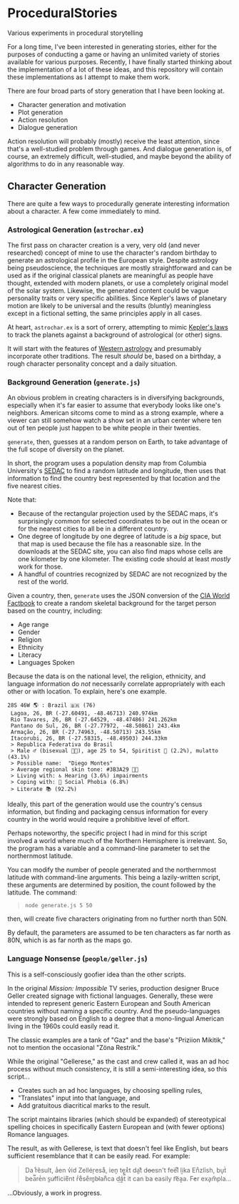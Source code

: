 # ProceduralStories
Various experiments in procedural storytelling

For a long time, I've been interested in generating stories, either for the purposes of conducting a game or having an unlimited variety of stories available for various purposes.  Recently, I have finally started thinking about the implementation of a lot of these ideas, and this repository will contain these implementations as I attempt to make them work.

There are four broad parts of story generation that I have been looking at.

 - Character generation and motivation
 - Plot generation
 - Action resolution
 - Dialogue generation

Action resolution will probably (mostly) receive the least attention, since that's a well-studied problem through games.  And dialogue generation is, of course, an extremely difficult, well-studied, and maybe beyond the ability of algorithms to do in any reasonable way.

## Character Generation

There are quite a few ways to procedurally generate interesting information about a character.  A few come immediately to mind.

### Astrological Generation (`astrochar.ex`)

The first pass on character creation is a very, very old (and never researched) concept of mine to use the character's random birthday to generate an astrological profile in the European style.  Despite astrology being pseudoscience, the techniques are mostly straightforward and can be used as if the original classical planets are meaningful as people have thought, extended with modern planets, or use a completely original model of the solar system.  Likewise, the generated content could be vague personality traits or very specific abilities.  Since Kepler's laws of planetary motion are likely to be universal and the results (bluntly) meaningless except in a fictional setting, the same principles apply in all cases.

At heart, `astrochar.ex` is a sort of orrery, attempting to mimic [Kepler's laws](https://en.wikipedia.org/wiki/Kepler's_laws_of_planetary_motion) to track the planets against a background of astrological (or other) signs.

It will start with the features of [Western astrology](https://en.wikipedia.org/wiki/Western_astrology) and presumably incorporate other traditions.  The result _should_ be, based on a birthday, a rough character personality concept and a daily situation.


### Background Generation (`generate.js`)

An obvious problem in creating characters is in diversifying backgrounds, especially when it's far easier to assume that everybody looks like one's neighbors.  American sitcoms come to mind as a strong example, where a viewer can still somehow watch a show set in an urban center where ten out of ten people just happen to be white people in their twenties.

`generate`, then, guesses at a random person on Earth, to take advantage of the full scope of diversity on the planet.

In short, the program uses a population density map from Columbia University's [SEDAC](http://sedac.ciesin.columbia.edu/data/set/gpw-v4-population-density-rev10/data-download) to find a random latitude and longitude, then uses that information to find the country best represented by that location and the five nearest cities.

Note that:

 * Because of the rectangular projection used by the SEDAC maps, it's surprisingly common for selected coordinates to be out in the ocean or for the nearest cities to all be in a different country.
 * One degree of longitude by one degree of latitude is a _big_ space, but that map is used because the file has a reasonable size.  In the downloads at the SEDAC site, you can also find maps whose cells are one kilometer by one kilometer.  The existing code should at least _mostly_ work for those.
 * A handful of countries recognized by SEDAC are not recognized by the rest of the world.

Given a country, then, `generate` uses the JSON conversion of the [CIA World Factbook](https://github.com/iancoleman/cia_world_factbook_api) to create a random skeletal background for the target person based on the country, including:

 * Age range
 * Gender
 * Religion
 * Ethnicity
 * Literacy
 * Languages Spoken

Because the data is on the national level, the religion, ethnicity, and language information do _not_ necessarily correlate appropriately with each other or with location.  To explain, here's one example.

```
28S 46W 🌎 : Brazil 🇧🇷 (76)
 Lagoa, 26, BR (-27.60491, -48.46713) 240.974km
 Rio Tavares, 26, BR (-27.64529, -48.47486) 241.262km
 Pantano do Sul, 26, BR (-27.77972, -48.50861) 243.4km
 Armação, 26, BR (-27.74963, -48.50713) 243.55km
 Itacorubi, 26, BR (-27.58315, -48.49503) 244.33km
 > Republica Federativa do Brasil
 > Male ♂ (bisexual 🏳️‍🌈), age 25 to 54, Spiritist 👻 (2.2%), mulatto (43.1%)
 > Possible name:  "Diego Montes"
 > Average regional skin tone: #3B3A29 👋🏿
 > Living with: ♿ Hearing (3.6%) impairments
 > Coping with: 🧠 Social Phobia (6.8%)
 > Literate 📚 (92.2%)
```


Ideally, this part of the generation would use the country's census information, but finding and packaging census information for every country in the world would require a prohibitive level of effort.

Perhaps noteworthy, the specific project I had in mind for this script involved a world where much of the Northern Hemisphere is irrelevant.  So, the program has a variable and a command-line parameter to set the northernmost latitude.

You can modify the number of people generated and the northernmost latitude with command-line arguments.  This being a lazily-written script, these arguments are determined by position, the count followed by the latitude.  The command:

 > `node generate.js 5 50`

then, will create five characters originating from no further north than 50N.

By default, the parameters are assumed to be ten characters as far north as 80N, which is as far north as the maps go.

### Language Nonsense (`people/geller.js`)

This is a self-consciously goofier idea than the other scripts.

In the original _Mission: Impossible_ TV series, production designer Bruce Geller created signage with fictional languages.  Generally, these were intended to represent generic Eastern European and South American countries without naming a specific country.  And the pseudo-languages were strongly based on English to a degree that a mono-lingual American living in the 1960s could easily read it.

The classic examples are a tank of "Gaz" and the base's "Priziion Mikitik," not to mention the occasional "Zöna Restrik."

While the original "Gellerese," as the cast and crew called it, was an ad hoc process without much consistency, it is still a semi-interesting idea, so this script...

 * Creates such an ad hoc languages, by choosing spelling rules,
 * "Translates" input into that language, and
 * Add gratuitous diacritical marks to the result.

The script maintains libraries (which should be expanded) of stereotypical spelling choices in specifically Eastern European and (with fewer options) Romance languages.

The result, as with Gellerese, is text that doesn't feel like English, but bears sufficient resemblance that it can be easily read.  For example:

 > Da r͋ȅsult, a̾en v͗id Zellérͅesa͒, ien̙ te͓xͮt da̮t͊ do̶esn't fe͘elͫ li͔ka En͒zl͘ish, bu̞t̀ bea̿re̔n s̼uf̸ficie͆nt r̒e͋se̐m͈b̵la͘n͒ca d͢a͗t̿ it can ba easily r͡ëa͎a. F̕er exa̙m̏pla...

...Obviously, a work in progress.


